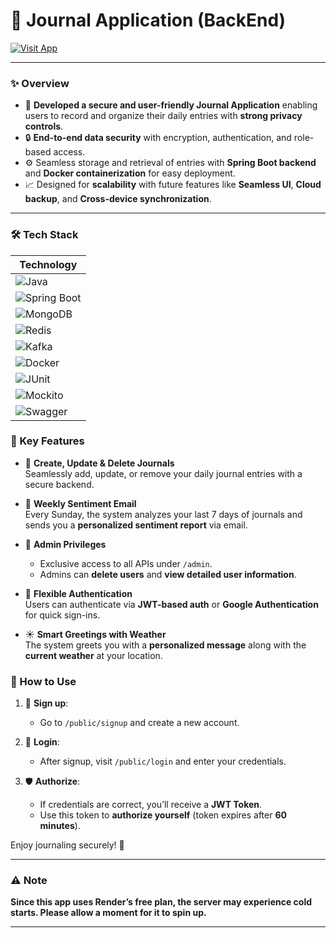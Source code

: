# 📓 Journal Application (BackEnd)  

[![Visit App](https://img.shields.io/badge/Click%20Here%20to%20Visit-2b6cb0?style=for-the-badge&logo=render&logoColor=white)](https://journalforu.onrender.com/)  

---

### ✨ Overview  
- 🚀 **Developed a secure and user-friendly Journal Application** enabling users to record and organize their daily entries with **strong privacy controls**.  
- 🔒 **End-to-end data security** with encryption, authentication, and role-based access.  
- ⚙️ Seamless storage and retrieval of entries with **Spring Boot backend** and **Docker containerization** for easy deployment.  
- 📈 Designed for **scalability** with future features like **Seamless UI**, **Cloud backup**, and **Cross-device synchronization**.  

---

### 🛠 Tech Stack  

| Technology |
|------------------|
|   ![Java](https://img.icons8.com/color/48/000000/java-coffee-cup-logo.png) |
|  ![Spring Boot](https://img.shields.io/badge/Spring%20Boot-%236DB33F.svg?style=for-the-badge&logo=springboot&logoColor=white) |
|  ![MongoDB](https://img.shields.io/badge/MongoDB%20Atlas-%2347A248.svg?style=for-the-badge&logo=mongodb&logoColor=white) |
|  ![Redis](https://img.shields.io/badge/Redis-%23DC382D.svg?style=for-the-badge&logo=redis&logoColor=white) |
|  ![Kafka](https://img.shields.io/badge/Apache%20Kafka-231F20.svg?style=for-the-badge&logo=apachekafka&logoColor=white) |
|  ![Docker](https://img.shields.io/badge/Docker-%230db7ed.svg?style=for-the-badge&logo=docker&logoColor=white) |
|  ![JUnit](https://img.shields.io/badge/JUnit5-%2325A162.svg?style=for-the-badge&logo=java&logoColor=white) |
|  ![Mockito](https://img.shields.io/badge/Mockito-%23007ACC.svg?style=for-the-badge&logoColor=white) |
|  ![Swagger](https://img.shields.io/badge/Swagger-%2385EA2D.svg?style=for-the-badge&logo=swagger&logoColor=black) |

### 🌟 Key Features  

- 📝 **Create, Update & Delete Journals**  
  Seamlessly add, update, or remove your daily journal entries with a secure backend.  

- 💌 **Weekly Sentiment Email**  
  Every Sunday, the system analyzes your last 7 days of journals and sends you a **personalized sentiment report** via email.  

- 👑 **Admin Privileges**  
  - Exclusive access to all APIs under `/admin`.  
  - Admins can **delete users** and **view detailed user information**.  

- 🔐 **Flexible Authentication**  
  Users can authenticate via **JWT-based auth** or **Google Authentication** for quick sign-ins.  

- ☀️ **Smart Greetings with Weather**  
  The system greets you with a **personalized message** along with the **current weather** at your location.  

### 🚀 How to Use  

1. 📝 **Sign up**:  
   - Go to `/public/signup` and create a new account.  

2. 🔑 **Login**:  
   - After signup, visit `/public/login` and enter your credentials.  

3. 🛡 **Authorize**:  
   - If credentials are correct, you’ll receive a **JWT Token**.  
   - Use this token to **authorize yourself** (token expires after **60 minutes**).  

Enjoy journaling securely! 🎉  

---

### ⚠️ Note  
**Since this app uses Render’s free plan, the server may experience **cold starts**. Please allow a moment for it to spin up.**  

---
